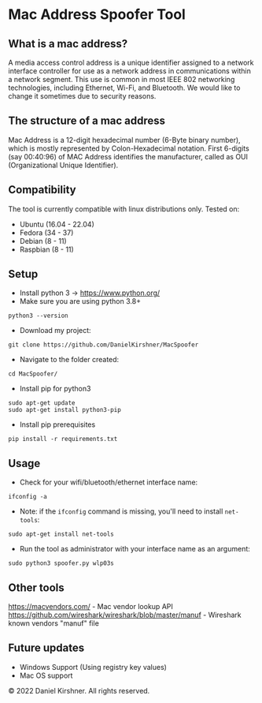 # Mac Address Spoofer Tool

## What is a mac address?
A media access control address is a unique identifier assigned to a network interface controller for use as a network address in communications within a network segment. This use is common in most IEEE 802 networking technologies, including Ethernet, Wi-Fi, and Bluetooth.
We would like to change it sometimes due to security reasons.


## The structure of a mac address
Mac Address is a 12-digit hexadecimal number (6-Byte binary number), which is mostly represented by Colon-Hexadecimal notation. First 6-digits (say 00:40:96) of MAC Address identifies the manufacturer, called as OUI (Organizational Unique Identifier).


## Compatibility
The tool is currently compatible with linux distributions only.
Tested on:
- Ubuntu (16.04 - 22.04)
- Fedora (34 - 37)
- Debian (8 - 11)
- Raspbian (8 - 11)

## Setup

- Install python 3 -> https://www.python.org/
- Make sure you are using python 3.8+
```
python3 --version
```
- Download my project:
```
git clone https://github.com/DanielKirshner/MacSpoofer
```
- Navigate to the folder created:
```
cd MacSpoofer/
```
- Install pip for python3
```
sudo apt-get update
sudo apt-get install python3-pip
```
- Install pip prerequisites
```
pip install -r requirements.txt
```

## Usage

- Check for your wifi/bluetooth/ethernet interface name:
```
ifconfig -a
```
- Note: if the `ifconfig` command is missing, you'll need to install `net-tools`:
```
sudo apt-get install net-tools
```
- Run the tool as administrator with your interface name as an argument:
```
sudo python3 spoofer.py wlp03s
```

## Other tools
https://macvendors.com/ - Mac vendor lookup API
https://github.com/wireshark/wireshark/blob/master/manuf - Wireshark known vendors "manuf" file

## Future updates
- Windows Support (Using registry key values)
- Mac OS support

© 2022 Daniel Kirshner. All rights reserved.